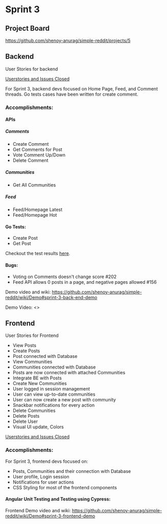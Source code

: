# Sprint 3

## Project Board
<https://github.com/shenoy-anurag/simple-reddit/projects/5>

## Backend
User Stories for backend

[Userstories and Issues Closed](https://github.com/shenoy-anurag/simple-reddit/issues?q=is%3Aissue+is%3Aclosed+label%3Asprint3+label%3A%22User+Stories+-+BE%22)


For Sprint 3, backend devs focused on Home Page, Feed, and Comment threads. Go tests cases have been written for create comment.

### Accomplishments:

#### APIs
##### Comments
- Create Comment
- Get Comments for Post
- Vote Comment Up/Down
- Delete Comment

##### Communities
- Get All Communities

##### Feed
- Feed/Homepage Latest
- Feed/Homepage Hot

#### Go Tests:
- Create Post
- Get Post

Checkout the test results [here](https://github.com/shenoy-anurag/simple-reddit/wiki/Demo#testing).

#### Bugs:
- Voting on Comments doesn't change score #202
- Feed API allows 0 posts in a page, and negative pages allowed #156

Demo video and wiki: <https://github.com/shenoy-anurag/simple-reddit/wiki/Demo#sprint-3-back-end-demo>

Demo Video: <>

## Frontend
User Stories for Frontend
- View Posts
- Create Posts
- Post connected with Database
- View Communities
- Communities connected with Database
- Posts are now connected with attached Communities
- Integrate BE with Posts
- Create New Communities
- User logged in session management
- User can view up-to-date communities
- User can now create a new post with community
- Snackbar notifications for every action
- Delete Communities
- Delete Posts
- Delete User
- Visual UI update, Colors


[Userstories and Issues Closed](https://github.com/shenoy-anurag/simple-reddit/issues?q=is%3Aissue+is%3Aclosed+label%3Asprint3+label%3A%22User+Stories+-+FE%22)


### Accomplishments:


For Sprint 3, frontend devs focused on:
- Posts, Communities and their connection with Database 
- User profile, Login session
- Notifications for user actions
- CSS Styling for most of the frontend components



#### Angular Unit Testing and Testing using Cypress:



Frontend Demo video and wiki: <https://github.com/shenoy-anurag/simple-reddit/wiki/Demo#sprint-3-frontend-demo>
